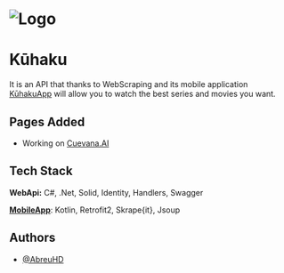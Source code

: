 # ![Logo](https://i.imgur.com/YK549Ia.png)


# Kūhaku
It is an API that thanks to WebScraping and its mobile application [KūhakuApp](https://github.com/AbreuHD/KuhakuApp/) will allow you to watch the best series and movies you want.



## Pages Added

- Working on [Cuevana.AI](https://w4.cuevana3.ai)


## Tech Stack

**WebApi:** C#, .Net, Solid, Identity, Handlers, Swagger

[**MobileApp**](https://github.com/AbreuHD/KuhakuApp/): Kotlin, Retrofit2, Skrape{it}, Jsoup

## Authors

- [@AbreuHD](https://github.com/AbreuHD)
